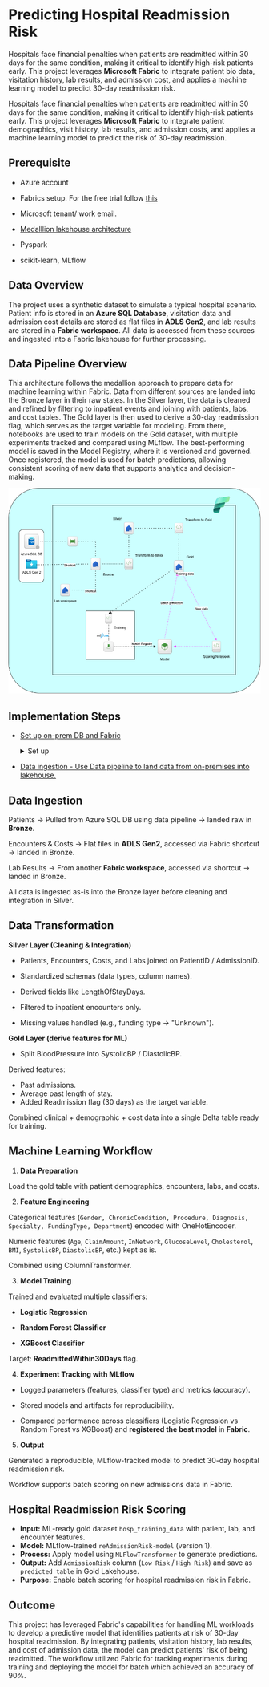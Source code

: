 # Predicting Hospital Readmission Risk



Hospitals face financial penalties when patients are readmitted within 30 days for the same condition, making it critical to identify high-risk patients early. This project leverages **Microsoft Fabric** to integrate patient bio data, visitation history, lab results, and admission cost, and applies a machine learning model to predict 30-day readmission risk.

Hospitals face financial penalties when patients are readmitted within 30 days for the same condition, making it critical to identify high-risk patients early. This project leverages **Microsoft Fabric** to integrate patient demographics, visit history, lab results, and admission costs, and applies a machine learning model to predict the risk of 30-day readmission.


## Prerequisite

- Azure account
- Fabrics setup. For the free trial follow [this](https://www.youtube.com/watch?v=RHV7jZqc_tE)
- Microsoft tenant/ work email.
- [Medalllion lakehouse architecture](https://learn.microsoft.com/en-us/azure/databricks/lakehouse/medallion)

- Pyspark
- scikit-learn, MLflow


## Data Overview

The project uses a synthetic dataset to simulate a typical hospital scenario. Patient info is stored in an **Azure SQL Database**, visitation data and admission cost details are stored as flat files in **ADLS Gen2**, and lab results are stored in a **Fabric workspace**. All data is accessed from these sources and ingested into a Fabric lakehouse for further processing.

## Data Pipeline Overview

This architecture follows the medallion approach to prepare data for machine learning within Fabric. Data from different sources are landed into the Bronze layer in their raw states. In the Silver layer, the data is cleaned and refined by filtering to inpatient events and joining with patients, labs, and cost tables. The Gold layer is then used to derive a 30-day readmission flag, which serves as the target variable for modeling. From there, notebooks are used to train models on the Gold dataset, with multiple experiments tracked and compared using MLflow. The best-performing model is saved in the Model Registry, where it is versioned and governed. Once registered, the model is used for batch predictions, allowing consistent scoring of new data that supports analytics and decision-making.

![alt text](/images/pipeline-overview.png)

## Implementation Steps

- [Set up  on-prem DB and Fabric](https://github.com/adekolaolat/fabric-data-engineering-on-premises-db/blob/main/guides/on-prem-db-setup.md)
  <details><summary>Set up</summary>

  - SQL Server, SSMS
  - Restore AdventureWorks database
  - Enable Remote Connections to SQL Server
  - Set up on-premises DB on machine

  </details>

- [Data ingestion - Use Data pipeline to land data from  on-premises into lakehouse.](https://github.com/adekolaolat/fabric-data-engineering-on-premises-db/blob/main/guides/data-ingestion.md)




## Data Ingestion

Patients → Pulled from Azure SQL DB using data pipeline → landed raw in **Bronze**.

Encounters & Costs → Flat files in **ADLS Gen2**, accessed via Fabric shortcut → landed in Bronze.

Lab Results → From another **Fabric workspace**, accessed via shortcut → landed in Bronze.

All data is ingested as-is into the Bronze layer before cleaning and integration in Silver.

## Data Transformation

**Silver Layer (Cleaning & Integration)**

- Patients, Encounters, Costs, and Labs joined on PatientID / AdmissionID.

- Standardized schemas (data types, column names).

- Derived fields like LengthOfStayDays.

- Filtered to inpatient encounters only.

- Missing values handled (e.g., funding type → "Unknown").


**Gold Layer (derive features for ML)**

- Split BloodPressure into SystolicBP / DiastolicBP.

Derived features:

- Past admissions.
- Average past length of stay.
- Added Readmission flag (30 days) as the target variable.

Combined clinical + demographic + cost data into a single Delta table ready for training.

## Machine Learning Workflow

1. **Data Preparation**

Load the  gold table with patient demographics, encounters, labs, and costs.

2. **Feature Engineering**

Categorical features (`Gender, ChronicCondition, Procedure, Diagnosis, Specialty, FundingType, Department`) encoded with OneHotEncoder.

Numeric features (`Age`, `ClaimAmount`, `InNetwork`, `GlucoseLevel`, `Cholesterol`, `BMI`, `SystolicBP`, `DiastolicBP`, etc.) kept as is.

Combined using ColumnTransformer.

3. **Model Training**

Trained and evaluated multiple classifiers:

- **Logistic Regression**

- **Random Forest Classifier**

- **XGBoost Classifier**

Target: **ReadmittedWithin30Days** flag.

4. **Experiment Tracking with MLflow**

- Logged parameters (features, classifier type) and metrics (accuracy).

- Stored models and artifacts for reproducibility.

- Compared performance across classifiers (Logistic Regression vs Random Forest vs XGBoost) and **registered the best model** in **Fabric**.

5. **Output**

Generated a reproducible, MLflow-tracked model to predict 30-day hospital readmission risk.

Workflow supports batch scoring on new admissions data in Fabric.

## Hospital Readmission Risk Scoring

- **Input:** ML-ready gold dataset `hosp_training_data` with patient, lab, and encounter features.  
- **Model:** MLflow-trained `reAdmissionRisk-model` (version 1).  
- **Process:** Apply model using `MLFlowTransformer` to generate predictions.  
- **Output:** Add `AdmissionRisk` column (`Low Risk` / `High Risk`) and save as `predicted_table` in Gold Lakehouse.  
- **Purpose:** Enable batch scoring for hospital readmission risk in Fabric.


## Outcome
 
This project has leveraged Fabric's capabilities for handling ML workloads to develop a predictive model that identifies patients at risk of 30-day hospital readmission. By integrating patients, visitation history, lab results, and cost of admission data, the model can predict patients' risk of being readmitted. The workflow utilized Fabric for tracking experiments during training and deploying the model for batch  which achieved an accuracy of 90%.



